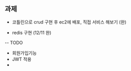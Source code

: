 ## 과제

* 코틀린으로 crud 구현 후 ec2에 배포, 직접 서비스 해보기 (완)

* redis 구현 (12/11 완)



-- TODO
* 회원가입기능
* JWT 적용
* 
